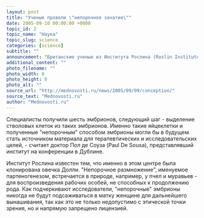 ```yaml
---
layout: post
title: "Ученые провели \"непорочное зачатие\""
date: 2005-09-10 00:00:00 +0000
topic_id: 2
topic_name: "Наука"
topic_slug: science
categories: [science]
subtitle: ""
announcement: "Британские ученые из Института Рослина (Roslin Institute) в Эдинбурге впервые в практике провели \"непорочное зачатие\" человека, сообщает BBC News. Определенным образом стимулировав неоплодотворенную яйцеклетку, исследователи добились ее деления подобно полноценному человеческому эмбриону."
additional_content: ""
photo_filename: ""
photo_width: 0
photo_height: 0
photo_alt: ""
source_url: "http://mednovosti.ru/news/2005/09/09/conception/"
source_text: "Mednovosti.ru"
author: "Mednovosti.ru"
---
```

Специалисты получили шесть эмбрионов, следующий шаг - выделение стволовых клеток из таких эмбрионов. Именно такие яйцеклетки и полученные "непорочным" способом эмбрионы могли бы в будущем стать источником материала для терапевтических и исследовательских целей, - считает доктор Пол де Соуза (Paul De Sousa), представлявший институт на конференции в Дублине.

Институт Рослина известен тем, что именно в этом центре была клонирована овечка Долли. "Непорочное размножение", именуемое партеногенезом, встречается в природе, например, у пчел и муравьев - для воспроизведения рабочих особей, не способных к продолжению рода. Как подчеркивают исследователи, "непорочные" эмбрионы никогда не будут подсаживаться в матку женщине для дальнейшего вынашивания, так как это не только недопустимо с этической точки зрения, но и напрямую запрещено лицензией.
